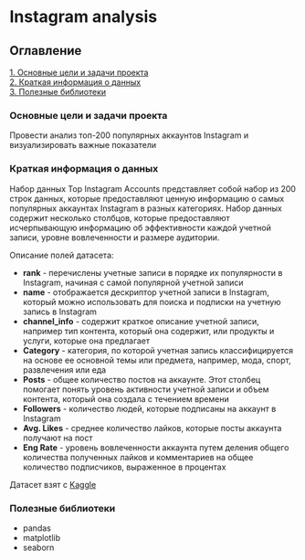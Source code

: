 # Instagram analysis

## Оглавление

[1. Основные цели и задачи проекта](https://github.com/dissf/pet-projects/tree/blob/DA_DS/instagram_analysis/README.md#Основные-цели-и-задачи-проекта)  
[2. Краткая информация о данных](https://github.com/dissf/pet-projects/tree/blob/DA_DS/instagram_analysis/README.md#Краткая-информация-о-данных)  
[3. Полезные библиотеки](https://github.com/dissf/pet-projects/tree/blob/DA_DS/instagram_analysis/README.md#Полезные-библиотеки)

### Основные цели и задачи проекта

Провести анализ топ-200 популярных аккаунтов Instagram и визуализировать важные показатели

### Краткая информация о данных

Набор данных Top Instagram Accounts представляет собой набор из 200 строк данных, которые предоставляют ценную информацию о самых популярных аккаунтах Instagram в разных категориях. 
Набор данных содержит несколько столбцов, которые предоставляют исчерпывающую информацию об эффективности каждой учетной записи, уровне вовлеченности и размере аудитории.

Описание полей датасета:
* **rank** - перечислены учетные записи в порядке их популярности в Instagram, начиная с самой популярной учетной записи
* **name** - отображается дескриптор учетной записи в Instagram, который можно использовать для поиска и подписки на учетную запись в Instagram
* **channel_info** - содержит краткое описание учетной записи, например тип контента, который она содержит, или продукты и услуги, которые она предлагает
* **Category** - категория, по которой учетная запись классифицируется на основе ее основной темы или предмета, например, мода, спорт, развлечения или еда
* **Posts** - общее количество постов на аккаунте. Этот столбец помогает понять уровень активности учетной записи и объем контента, который она создала с течением времени
* **Followers** - количество людей, которые подписаны на аккаунт в Instagram
* **Avg. Likes** - среднее количество лайков, которые посты аккаунта получают на пост
* **Eng Rate** - уровень вовлеченности аккаунта путем деления общего количества полученных лайков и комментариев на общее количество подписчиков, выраженное в процентах

Датасет взят с [Kaggle](https://www.kaggle.com/datasets/faisaljanjua0555/top-200-most-followed-instagram-accounts-2023)

### Полезные библиотеки

* pandas  
* matplotlib 
* seaborn
